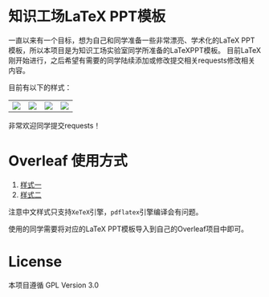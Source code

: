 # 知识工场LaTeX PPT模板

一直以来有一个目标，想为自己和同学准备一些非常漂亮、学术化的LaTeX PPT模板，所以本项目是为知识工场实验室同学所准备的LaTeXPPT模板。
目前LaTeX刚开始进行，之后希望有需要的同学陆续添加或修改提交相关requests修改相关内容。

目前有以下的样式：
<table>
  <tr>
    <td><img src="asserts/style1-cn.jpg"></td>
    <td><img src="asserts/style1-en"></td>
    <td><img src="asserts/style2-cn"></td>
    <td><img src="asserts/style2-en"></td>
  </tr>
</table>

非常欢迎同学提交requests！
# Overleaf 使用方式
1. [样式一](https://www.overleaf.com/read/zdvbqghvjgfs#d1613a)
2. [样式二]()

注意中文样式只支持`XeTeX`引擎，`pdflatex`引擎编译会有问题。

使用的同学需要将对应的LaTeX PPT模板导入到自己的Overleaf项目中即可。
# License
本项目遵循 GPL Version 3.0
